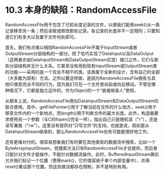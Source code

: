 # 10.3 本身的缺陷：RandomAccessFile

RandomAccessFile用于包含了已知长度记录的文件，以便我们能用seek()从一条记录移至另一条；然后读取或修改那些记录。各记录的长度并不一定相同；只要知道它们有多大以及置于文件何处即可。

首先，我们有点难以相信RandomAccessFile不属于InputStream或者OutputStream分层结构的一部分。除了恰巧实现了DataInput以及DataOutput（这两者亦由DataInputStream和DataOutputStream实现）接口之外，它们与那些分层结构并无什么关系。它甚至没有用到现有InputStream或OutputStream类的功能——采用的是一个完全不相干的类。该类属于全新的设计，含有自己的全部（大多数为固有）方法。之所以要这样做，是因为RandomAccessFile拥有与其他IO类型完全不同的行为，因为我们可在一个文件里向前或向后移动。不管在哪种情况下，它都是独立运作的，作为Object的一个“直接继承人”使用。

从根本上说，RandomAccessFile类似DataInputStream和DataOutputStream的联合使用。其中，getFilePointer()用于了解当前在文件的什么地方，seek()用于移至文件内的一个新地点，而length()用于判断文件的最大长度。此外，构造器要求使用另一个参数（与C的fopen()完全一样），指出自己只是随机读（"r"），还是读写兼施（"rw"）。这里没有提供对“只写文件”的支持。也就是说，假如是从DataInputStream继承的，那么RandomAccessFile也有可能能很好地工作。

还有更难对付的。很容易想象我们有时要在其他类型的数据流中搜索，比如一个ByteArrayInputStream，但搜索方法只有RandomAccessFile才会提供。而后者只能针对文件才能操作，不能针对数据流操作。此时，BufferedInputStream确实允许我们标记一个位置（使用mark()，它的值容纳于单个内部变量中），并用reset()重设那个位置。但这些做法都存在限制，并不是特别有用。
